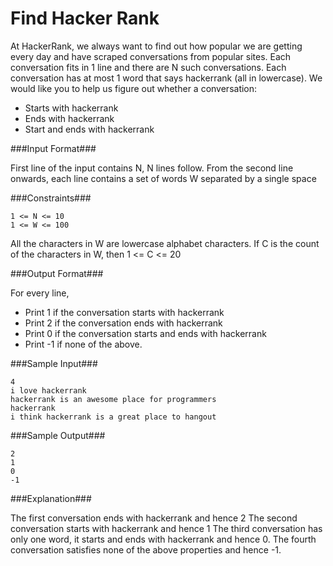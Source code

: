 Find Hacker Rank
================
At HackerRank, we always want to find out how popular we are getting every day and have scraped conversations from popular sites. Each conversation fits in 1 line and there are N such conversations. Each conversation has at most 1 word that says hackerrank (all in lowercase). We would like you to help us figure out whether a conversation:

- Starts with hackerrank
- Ends with hackerrank
- Start and ends with hackerrank

###Input Format###

First line of the input contains N, N lines follow. From the second line onwards, each line contains a set of words W separated by a single space

###Constraints###

```
1 <= N <= 10
1 <= W <= 100
```

All the characters in W are lowercase alphabet characters. If C is the count of the characters in W, then 1 <= C <= 20

###Output Format###

For every line,

- Print 1 if the conversation starts with hackerrank
- Print 2 if the conversation ends with hackerrank
- Print 0 if the conversation starts and ends with hackerrank
- Print -1 if none of the above.

###Sample Input###

```
4
i love hackerrank
hackerrank is an awesome place for programmers
hackerrank
i think hackerrank is a great place to hangout
```

###Sample Output###

```
2
1
0
-1
```

###Explanation###

The first conversation ends with hackerrank and hence 2
The second conversation starts with hackerrank and hence 1
The third conversation has only one word, it starts and ends with hackerrank and hence 0.
The fourth conversation satisfies none of the above properties and hence -1.